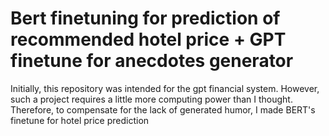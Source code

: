 # Bert finetuning for prediction of recommended hotel price +  GPT finetune for anecdotes generator
Initially, this repository was intended for the gpt financial system. However, such a project requires a little more computing power than I thought. 
Therefore, to compensate for the lack of generated humor, I made BERT's finetune for hotel price prediction
